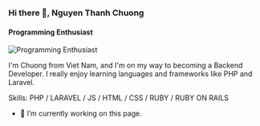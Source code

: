 ### Hi there 👋, Nguyen Thanh Chuong
####  Programming Enthusiast
![ Programming Enthusiast](https://arturssmirnovs.github.io/github-profile-readme-generator/images/banner.png)

I'm Chuong from Viet Nam, and I'm on my way to becoming a Backend Developer. I really enjoy learning languages and frameworks like PHP and Laravel.

Skills: PHP / LARAVEL / JS / HTML / CSS / RUBY / RUBY ON RAILS

- 🔭 I’m currently working on this page. 









